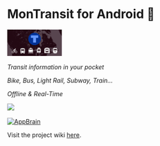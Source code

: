 # MonTransit for Android 🍁

<img width="25%" src="https://github.com/mtransitapps/mtransit-for-android/blob/master/app-android/src/main/play/listings/en-US/graphics/feature-graphic/1.png?raw=true"/>

_Transit information in your pocket_

_Bike, Bus, Light Rail, Subway, Train…_

_Offline & Real-Time_

<a href="https://play.google.com/store/apps/details?id=org.mtransit.android">
  <img width="25%" src="https://play.google.com/intl/en_us/badges/static/images/badges/en_badge_web_generic.png"/>
</a>

[![AppBrain](https://www.appbrain.com/shield/org.mtransit.android.svg)](https://www.appbrain.com/app/montransit/org.mtransit.android)

Visit the project wiki [here](https://github.com/mtransitapps/mtransit-for-android/wiki).
